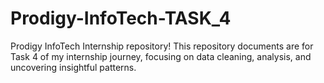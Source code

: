 # Prodigy-InfoTech-TASK_4
 Prodigy InfoTech Internship repository! This repository documents are for Task 4 of my internship journey, focusing on data cleaning, analysis, and uncovering insightful patterns.
